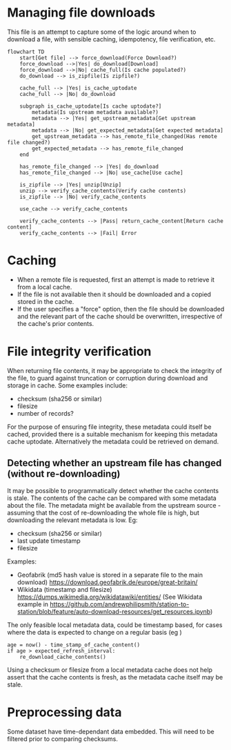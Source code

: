 # Managing file downloads

This file is an attempt to capture some of the logic around when to download a file, with sensible caching, idempotency, file verification, etc.

```mermaid
flowchart TD
    start[Get file] --> force_download(Force Download?)
    force_download -->|Yes| do_download[Download]
    force_download -->|No| cache_full(Is cache populated?)
    do_download --> is_zipfile(Is zipfile?)

    cache_full --> |Yes| is_cache_uptodate
    cache_full --> |No| do_download

    subgraph is_cache_uptodate[Is cache uptodate?]
        metadata(Is upstream metadata available?)
        metadata --> |Yes| get_upstream_metadata[Get upstream metadata]
        metadata --> |No| get_expected_metadata[Get expected metadata]
        get_upstream_metadata --> has_remote_file_changed(Has remote file changed?)
        get_expected_metadata --> has_remote_file_changed
    end

    has_remote_file_changed --> |Yes| do_download
    has_remote_file_changed --> |No| use_cache[Use cache]

    is_zipfile --> |Yes| unzip[Unzip]
    unzip --> verify_cache_contents(Verify cache contents)
    is_zipfile --> |No| verify_cache_contents

    use_cache --> verify_cache_contents

    verify_cache_contents --> |Pass| return_cache_content[Return cache content]
    verify_cache_contents --> |Fail| Error
```

# Caching

* When a remote file is requested, first an attempt is made to retrieve it from a local cache.
* If the file is not available then it should be downloaded and a copied stored in the cache.
* If the user specifies a "force" option, then the file should be downloaded and the relevant part of the cache should be overwritten, irrespective of the cache's prior contents. 


# File integrity verification
When returning file contents, it may be appropriate to check the integrity of the file, to guard against truncation or corruption during download and storage in cache. Some examples include:

- checksum (sha256 or similar)
- filesize
- number of records?

For the purpose of ensuring file integrity, these metadata could itself be cached, provided there is a suitable mechanism for keeping this metadata cache uptodate. Alternatively the metadata could be retrieved on demand.


## Detecting whether an upstream file has changed (without re-downloading)

It may be possible to programmatically detect whether the cache contents is stale. The contents of the cache can be compared with some metadata about the file. The metadata might be available from the upstream source - assuming that the cost of re-downloading the whole file is high, but downloading the relevant metadata is low. Eg:

- checksum (sha256 or similar)
- last update timestamp
- filesize

Examples:

- Geofabrik (md5 hash value is stored in a separate file to the main download) https://download.geofabrik.de/europe/great-britain/
- Wikidata (timestamp and filesize) https://dumps.wikimedia.org/wikidatawiki/entities/ 
(See Wikidata example in https://github.com/andrewphilipsmith/station-to-station/blob/feature/auto-download-resources/get_resources.ipynb)

The only feasible local metadata data, could be timestamp based, for cases where the data is expected to change on a regular basis (eg )

```pseudocode
age = now() - time_stamp_of_cache_content()
if age > expected_refresh_interval:
    re_download_cache_contents()
```

Using a checksum or filesize from a local metadata cache does not help assert that the cache contents is fresh, as the metadata cache itself may be stale.

# Preprocessing data

Some dataset have time-dependant data embedded. This will need to be filtered prior to comparing checksums.

